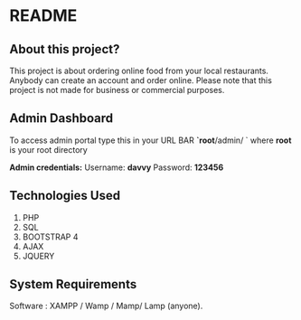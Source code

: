 # README

## About this project?

This project is about ordering online food from your local restaurants. Anybody can create an account and order online. Please note that this project is not made for business or commercial purposes.

## Admin Dashboard

To access admin portal type this in your URL BAR **\`root**/admin/ \`  where **root** is your root directory

 **Admin credentials:** Username: **davvy** Password: **123456**

## Technologies Used

1. PHP
2. SQL
3. BOOTSTRAP 4
4. AJAX
5. JQUERY

## System Requirements

Software : XAMPP / Wamp / Mamp/ Lamp \(anyone\).
